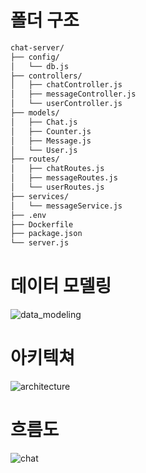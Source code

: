 # 폴더 구조
```bash
chat-server/
├── config/
│   └── db.js
├── controllers/
│   ├── chatController.js
│   ├── messageController.js
│   └── userController.js
├── models/
│   ├── Chat.js
│   ├── Counter.js
│   ├── Message.js
│   └── User.js
├── routes/
│   ├── chatRoutes.js
│   ├── messageRoutes.js
│   └── userRoutes.js
├── services/
│   └── messageService.js
├── .env
├── Dockerfile
├── package.json
└── server.js
```
# 데이터 모델링
![data_modeling](https://github.com/user-attachments/assets/8f9e9a15-802b-4173-b708-50bbb5eb96a3)

# 아키텍쳐
![architecture](https://github.com/user-attachments/assets/98a07b08-4a90-4fad-b376-dc655f27a898)

# 흐름도
![chat](https://github.com/user-attachments/assets/2d924b44-8892-4617-aa83-b1497c701d87)

